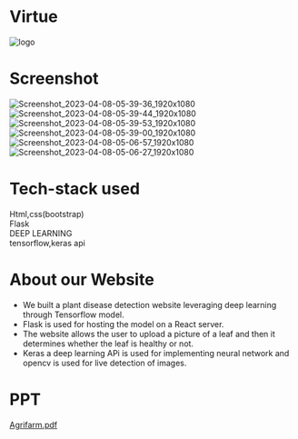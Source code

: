 #  Virtue
![logo](https://user-images.githubusercontent.com/69034460/230751568-8b4f4c5f-03a9-4ac5-8c18-0982f2bd2eb6.png)

# Screenshot

![Screenshot_2023-04-08-05-39-36_1920x1080](https://user-images.githubusercontent.com/69034460/230751596-9514bdfe-2b70-4c52-9f9e-e22b7c116111.png)
![Screenshot_2023-04-08-05-39-44_1920x1080](https://user-images.githubusercontent.com/69034460/230751597-bd5fce17-cd36-45bb-a580-aaa92aac9261.png)
![Screenshot_2023-04-08-05-39-53_1920x1080](https://user-images.githubusercontent.com/69034460/230751600-902dc927-a882-4763-bb88-e64f597d6c58.png)
![Screenshot_2023-04-08-05-39-00_1920x1080](https://user-images.githubusercontent.com/69034460/230751608-10475003-78a9-4dd7-8ab0-c1c93bed5b38.png)
![Screenshot_2023-04-08-05-06-57_1920x1080](https://user-images.githubusercontent.com/69034460/230751658-2e0dd8a6-fe0e-484f-bf3b-6574f32b275f.png)
![Screenshot_2023-04-08-05-06-27_1920x1080](https://user-images.githubusercontent.com/69034460/230751661-c718f2f8-0430-49e9-8a9b-04b0538d19a9.png)

# Tech-stack used
Html,css(bootstrap)
<br>
Flask
<br>
DEEP LEARNING
<br>
tensorflow,keras api

# About our Website
* We built a plant disease detection website leveraging deep learning through Tensorflow model.
* Flask is used for hosting the model on a React server.
* The website allows the user to upload a picture of a leaf and then it determines whether the leaf is healthy or not. 
* Keras a deep learning APi is used for implementing neural network and opencv is used for live detection of images.

# PPT

[Agrifarm.pdf](https://github.com/Decoders-explore/Explore_CL/files/12170919/Agrifarm.pdf)
